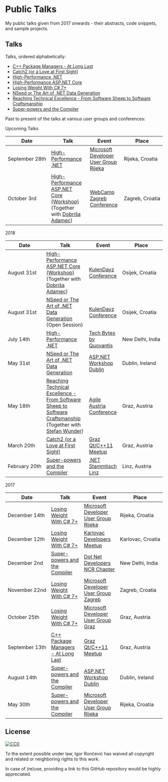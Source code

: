 # Public Talks
My public talks given from 2017 onwards - their abstracts, code snippets, and sample projects.

## Talks
Talks, ordered alphabetically:

- [C++ Package Managers - At Long Last](CppPackageManagersAtLongLast)
- [Catch2 (or a Love at First Sight)](Catch2OrALoveAtFirstSight)
- [High-Performance .NET](HighPerformanceDotNet)
- [High-Performance ASP.NET Core](HighPerformanceAspDotNetCore)
- [Losing Weight With C# 7+](LosingWeightWithCSharp7+)
- [NSeed or The Art of .NET Data Generation](NSeedOrTheArtOfDotNetDataGeneration)
- [Reaching Technical Excellence - From Software Sheep to Software Craftsmanship](ReachingTechnicalExcellenceFromSoftwareSheepToSoftwareCraftsmanship)
- [Super-powers and the Compiler](SuperPowersAndTheCompiler)

Past to present of the talks at various user groups and conferences:

Upcoming Talks

 | Date | Talk | Event | Place |
 | --- | --- | --- | --- |
 | September&nbsp;28th | [High-Performance .NET](HighPerformanceDotNet) | [Microsoft Developer User Group Rijeka](https://www.meetup.com/Microsoft-Developer-User-Group-Rijeka/events/254828604) | Rijeka,&nbsp;Croatia |
 | October&nbsp;3rd | [High-Performance ASP.NET Core (Workshop)](HighPerformanceAspDotNetCore) (Together with [Dobriša Adamec](https://twitter.com/dadamec))| [WebCamp Zagreb Conference](https://2018.webcampzg.org/workshops/high-performance-aspnet-core/) | Zagreb,&nbsp;Croatia |

2018

 | Date | Talk | Event | Place |
 | --- | --- | --- | --- |
 | August&nbsp;31st | [High-Performance ASP.NET Core (Workshop)](HighPerformanceAspDotNetCore) (Together with [Dobriša Adamec](https://twitter.com/dadamec))| [KulenDayz Conference](http://www.kulendayz.com/Agenda/Session/3381) | Osijek,&nbsp;Croatia |
 | August&nbsp;31st | [NSeed or The Art of .NET Data Generation](NSeedOrTheArtOfDotNetDataGeneration) (Open Session) | [KulenDayz Conference](https://www.netokracija.com/kulendayz-2018-150865) | Osijek,&nbsp;Croatia |
 | July&nbsp;14th | [High-Performance .NET](HighPerformanceDotNet) | [Tech Bytes by Quovantis](https://www.meetup.com/Tech-Bytes-by-Quovantis/events/252503674/) | New&nbsp;Delhi,&nbsp;India |
 | May&nbsp;31st | [NSeed or The Art of .NET Data Generation](NSeedOrTheArtOfDotNetDataGeneration) | [ASP.NET Workshop Dublin](https://www.meetup.com/ASP-NET-Workshop-Dublin/events/250802338/) | Dublin,&nbsp;Ireland |
 | May&nbsp;18th | [Reaching Technical Excellence - From Software Sheep to Software Craftsmanship](ReachingTechnicalExcellenceFromSoftwareSheepToSoftwareCraftsmanship) (Together with [Stefan Wunder](https://twitter.com/stwunder)) | [Agile Austria Conference](https://agile-austria.org/en/) | Graz,&nbsp;Austria |
 | March&nbsp;20th | [Catch2 (or a Love at First Sight)](Catch2OrALoveAtFirstSight) | [Graz Qt/C++11 Meetup](https://www.meetup.com/Graz-Qt-C-11-Meetup/events/247829984/) | Graz,&nbsp;Austria |
 | February&nbsp;20th | [Super-powers and the Compiler](SuperPowersAndTheCompiler) | [.NET Stammtisch Linz](https://www.meetup.com/NET-Stammtisch-Linz/events/247045584/) | Linz,&nbsp;Austria |

2017

 | Date | Talk | Event | Place |
 | --- | --- | --- | --- |
 | December&nbsp;14th | [Losing Weight With C# 7+](LosingWeightWithCSharp7+) | [Microsoft Developer User Group Rijeka](https://www.meetup.com/Microsoft-Developer-User-Group-Rijeka/events/245619686/) | Rijeka,&nbsp;Croatia |
 | December&nbsp;12th | [Losing Weight With C# 7+](LosingWeightWithCSharp7+) | [Karlovac Developers Meetup](https://www.meetup.com/Karlovac-Developers-Meetup/events/245439480/) | Karlovac,&nbsp;Croatia |
 | December&nbsp;2nd | [Super-powers and the Compiler](SuperPowersAndTheCompiler) | [Dot Net Developers NCR Chapter](https://www.meetup.com/Dot-Net-Developers-NCR-Chapter/events/245193299/) | New&nbsp;Delhi,&nbsp;India |
 | November&nbsp;22nd | [Losing Weight With C# 7+](LosingWeightWithCSharp7+) | [Microsoft Developer User Group Zagreb](https://www.meetup.com/devugzg/events/244521212/) | Zagreb,&nbsp;Croatia |
 | October&nbsp;25th | [Losing Weight With C# 7+](LosingWeightWithCSharp7+) | [Microsoft Developer User Group Graz](https://www.meetup.com/MicrosoftDeveloperGraz/events/243975926/) | Graz,&nbsp;Austria |
 | September&nbsp;13th | [C++ Package Managers - At Long Last](CppPackageManagersAtLongLast) | [Graz Qt/C++11 Meetup](https://www.meetup.com/Graz-Qt-C-11-Meetup/events/240890310/) | Graz,&nbsp;Austria |
 | August&nbsp;14th | [Super-powers and the Compiler](SuperPowersAndTheCompiler) | [ASP.NET Workshop Dublin](https://www.meetup.com/ASP-NET-Workshop-Dublin/events/242376742/) | Dublin,&nbsp;Ireland |
 | May&nbsp;30th | [Super-powers and the Compiler](SuperPowersAndTheCompiler) | [Microsoft Developer User Group Rijeka](https://www.meetup.com/Microsoft-Developer-User-Group-Rijeka/events/239938651/) | Rijeka,&nbsp;Croatia |

## License
[![CC0](http://mirrors.creativecommons.org/presskit/buttons/88x31/svg/cc-zero.svg)](http://creativecommons.org/publicdomain/zero/1.0)

To the extent possible under law, Igor Rončević has waived all copyright and related or neighboring rights to this work.

In case of (re)use, providing a link to this GitHub repository would be highly appreciated.